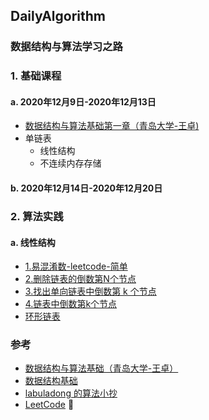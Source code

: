 ## DailyAlgorithm
### 数据结构与算法学习之路

### 1. 基础课程
#### a. 2020年12月9日-2020年12月13日
- [数据结构与算法基础第一章（青岛大学-王卓)](https://www.bilibili.com/video/BV1nJ411V7bd?from=search&seid=12328914553498419460)
- 单链表
    - 线性结构
    - 不连续内存存储

#### b. 2020年12月14日-2020年12月20日

### 2. 算法实践
#### a. 线性结构
- [1.易混淆数-leetcode-简单](https://github.com/kuroky/DailyAlgorithm/blob/main/%E6%98%93%E6%B7%B7%E6%B7%86%E6%95%B0.md)
- [2.删除链表的倒数第N个节点](https://github.com/kuroky/DailyAlgorithm/blob/main/%E5%88%A0%E9%99%A4%E9%93%BE%E8%A1%A8%E7%9A%84%E5%80%92%E6%95%B0%E7%AC%ACN%E4%B8%AA%E8%8A%82%E7%82%B9.md)
- [3.找出单向链表中倒数第 k 个节点](https://github.com/kuroky/DailyAlgorithm/blob/main/%E8%BF%94%E5%9B%9E%E5%80%92%E6%95%B0%E7%AC%AC%20k%20%E4%B8%AA%E8%8A%82%E7%82%B9.md)
- [4.链表中倒数第k个节点](https://github.com/kuroky/DailyAlgorithm/blob/main/%E9%93%BE%E8%A1%A8%E4%B8%AD%E5%80%92%E6%95%B0%E7%AC%ACk%E4%B8%AA%E8%8A%82%E7%82%B9.md)
- [环形链表](https://github.com/kuroky/DailyAlgorithm/blob/main/%E7%8E%AF%E5%BD%A2%E9%93%BE%E8%A1%A8.md)

### 参考
- [数据结构与算法基础（青岛大学-王卓）](https://www.bilibili.com/video/BV1nJ411V7bd?from=search&seid=12328914553498419460)
- [数据结构基础](https://www.coursera.org/learn/shuju-jiegou-suanfa/home/welcome)
- [labuladong 的算法小抄](https://github.com/labuladong/fucking-algorithm)
- [LeetCode](https://leetcode-cn.com/problemset/all/)
